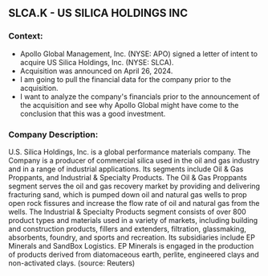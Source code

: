 SLCA.K - US SILICA HOLDINGS INC
-------------------------------
### Context:
- Apollo Global Management, Inc. (NYSE: APO) signed a letter of intent to acquire US Silica Holdings, Inc. (NYSE: SLCA).
- Acquisition was announced on April 26, 2024.
- I am going to pull the financial data for the company prior to the acquisition.
- I want to analyze the company's financials prior to the announcement of the acquisition and see why Apollo Global might have come to the conclusion that this was a good investment.

### Company Description:
U.S. Silica Holdings, Inc. is a global performance materials 
company. The Company is a producer of commercial silica used 
in the oil and gas industry and in a range of industrial 
applications. Its segments include Oil & Gas Proppants, and 
Industrial & Specialty Products. The Oil & Gas Proppants 
segment serves the oil and gas recovery market by providing 
and delivering fracturing sand, which is pumped down oil and 
natural gas wells to prop open rock fissures and increase the 
flow rate of oil and natural gas from the wells. The 
Industrial & Specialty Products segment consists of over 
800 product types and materials used in a variety of markets, 
including building and construction products, fillers and 
extenders, filtration, glassmaking, absorbents, foundry, and 
sports and recreation. Its subsidiaries include EP Minerals 
and SandBox Logistics. EP Minerals is engaged in the production 
of products derived from diatomaceous earth, perlite, 
engineered clays and non-activated clays. (source: Reuters)

### 